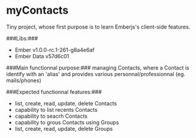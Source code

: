 myContacts
==========

Tiny project, whose first purpose is to learn Emberjs's client-side features.

###Libs:###
 - Ember v1.0.0-rc.1-261-g8a4e6af
 - Ember Data v57d6c01

###Main functionnal purpose:###
managing Contacts,
where a Contact is identify with an 'alias' and provides various personnal/professionnal (eg. mails/phones)

###Expected functionnal features:###
 - list, create, read, update, delete Contacts
 - capability to list recents Contacts
 - capability to seacrh Contacts
 - capability to grous Contacts using Groups
 - list, create, read, update, delete Groups
